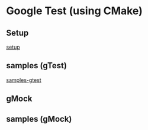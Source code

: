 # Google Test (using CMake)

## Setup

[setup](setup.md)

## samples (gTest)

[samples-gtest](samples-gtest.md)

## gMock

## samples (gMock)